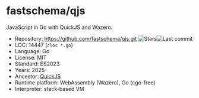 # fastschema/qjs

JavaScript in Go with QuickJS and Wazero.

* Repository:       https://github.com/fastschema/qjs.git <span class="shields"><img src="https://img.shields.io/github/stars/fastschema/qjs?label=&style=flat-square" alt="Stars" title="Stars"><img src="https://img.shields.io/github/last-commit/fastschema/qjs?label=&style=flat-square" alt="Last commit" title="Last commit"></span>
* LOC:              14447 (`cloc *.go`)
* Language:         Go
* License:          MIT
* Standard:         ES2023
* Years:            2025-
* Ancestor:         [QuickJS](quickjs.md)
* Runtime platform: WebAssembly (Wazero), Go (cgo-free)
* Interpreter:      stack-based VM
